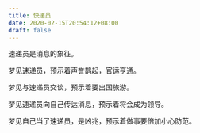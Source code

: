 ```yaml
---
title: 快递员
date: 2020-02-15T20:54:12+08:00
draft: false
---
```


速递员是消息的象征。

梦见速递员，预示着声誉鹊起，官运亨通。

梦见与速递员交谈，预示着要出国旅游。

梦见速递员向自己传达消息，预示着将会成为领导。

梦见自己当了速递员，是凶兆，预示着做事要倍加小心防范。

